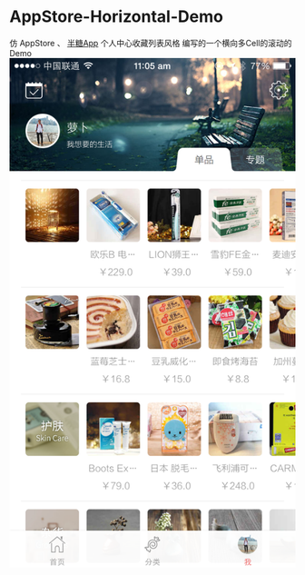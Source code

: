 # AppStore-Horizontal-Demo
仿 AppStore 、 [半糖App](https://itunes.apple.com/cn/app/ban-tang/id955357564?mt=8) 个人中心收藏列表风格 编写的一个横向多Cell的滚动的Demo  
![Alt text](./IMG_2471.PNG)